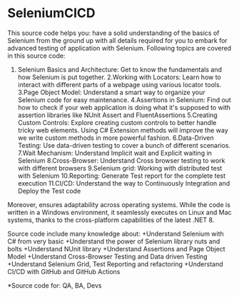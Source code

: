 # SeleniumCICD
This source code helps you: have a solid understanding of the basics of Selenium from the ground up with all details required for you to embark for advanced testing of application with Selenium.
Following topics are covered in this source code:
1. Selenium Basics and Architecture: Get to know the fundamentals and how Selenium is put together.
2.Working with Locators: Learn how to interact with different parts of a webpage using various locator tools.
3.Page Object Model: Understand a smart way to organize your Selenium code for easy maintenance.
4.Assertions in Selenium: Find out how to check if your web application is doing what it's supposed to with assertion libraries like NUnit Assert and FluentAssertions
5.Creating Custom Controls: Explore creating custom controls to better handle tricky web elements. Using C# Extension methods will improve the way we write custom methods in more powerful fashion.
6.Data-Driven Testing: Use data-driven testing to cover a bunch of different scenarios.
7.Wait Mechanism: Understand Implicit wait and Explicit waiting in Selenium
8.Cross-Browser: Understand Cross browser testing to work with different browsers
9.Selenium grid: Working with distributed test with Selenium
10.Reporting: Generate Test report for the complete test execution
11.CI/CD: Understand the way to Continuously Integration and Deploy the Test code

Moreover, ensures adaptability across operating systems. While the code is written in a Windows environment, it seamlessly executes on Linux and Mac systems, thanks to the cross-platform capabilities of the latest .NET 8.

Source code include many knowledge about:
+Understand Selenium with C# from very basic
+Understand the power of Selenium library nuts and bolts
+Understand NUnit library
+Understand Assertions and Page Object Model
+Understand Cross-Browser Testing and Data driven Testing
+Understand Selenium Grid, Test Reporting and refactoring
+Understand CI/CD with GitHub and GitHub Actions

*Source code for: QA, BA, Devs
